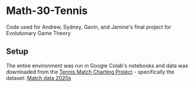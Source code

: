 # Math-30-Tennis
Code used for Andrew, Sydney, Gavin, and Jamine's final project for Evolutionary Game Theory

## Setup
The entire environment was run in Google Colab's notebooks and data was downloaded from the [Tennis Match Charting Project](https://github.com/JeffSackmann/tennis_MatchChartingProject/blob/master/MatchChart%200.3.2.xlsm) - specifically the dataset: [Match data 2020s](https://github.com/JeffSackmann/tennis_MatchChartingProject/blob/master/charting-m-points-2020s.csv)
